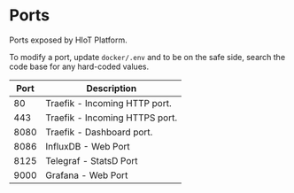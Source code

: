 # Ports

Ports exposed by HIoT Platform.

To modify a port, update `docker/.env` and to be on the safe side, search the code base for any hard-coded values.

| Port | Description                    |
|------|--------------------------------|
| 80   | Traefik - Incoming HTTP port.  |
| 443  | Traefik - Incoming HTTPS port. |
| 8080 | Traefik - Dashboard port.      |
| 8086 | InfluxDB - Web Port            |
| 8125 | Telegraf - StatsD Port         |
| 9000 | Grafana - Web Port             |
